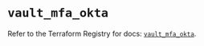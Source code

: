 # `vault_mfa_okta`

Refer to the Terraform Registry for docs: [`vault_mfa_okta`](https://registry.terraform.io/providers/hashicorp/vault/4.4.0/docs/resources/mfa_okta).
